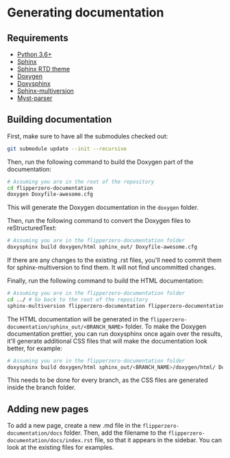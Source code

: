 # Generating documentation

## Requirements

- [Python 3.6+](https://www.python.org/downloads/)
- [Sphinx](https://www.sphinx-doc.org/en/master/usage/installation.html)
- [Sphinx RTD theme](https://sphinx-rtd-theme.readthedocs.io/en/stable/installing.html)
- [Doxygen](https://www.doxygen.nl/download.html)
- [Doxysphinx](https://pypi.org/project/doxysphinx/)
- [Sphinx-multiversion](https://pypi.org/project/sphinx-multiversion/)
- [Myst-parser](https://pypi.org/project/myst-parser/)

## Building documentation

First, make sure to have all the submodules checked out:

```bash
git submodule update --init --recursive
```

Then, run the following command to build the Doxygen part of the documentation:

```bash
# Assuming you are in the root of the repository
cd flipperzero-documentation
doxygen Doxyfile-awesome.cfg
```

This will generate the Doxygen documentation in the `doxygen` folder.

Then, run the following command to convert the Doxygen files to reStructuredText:

```bash
# Assuming you are in the flipperzero-documentation folder
doxysphinx build doxygen/html sphinx_out/ Doxyfile-awesome.cfg
```

If there are any changes to the existing .rst files, you'll need to commit them for sphinx-multiversion to find them. It will not find uncommitted changes.

Finally, run the following command to build the HTML documentation:

```bash
# Assuming you are in the flipperzero-documentation folder
cd ../ # Go back to the root of the repository
sphinx-multiversion flipperzero-documentation flipperzero-documentation/sphinx_out/
```

The HTML documentation will be generated in the `flipperzero-documentation/sphinx_out/<BRANCH_NAME>` folder. To make the Doxygen documentation prettier, you can run doxysphinx once again over the results, it'll generate additional CSS files that will make the documentation look better, for example:

```bash
# Assuming you are in the flipperzero-documentation folder
doxysphinx build doxygen/html sphinx_out/<BRANCH_NAME>/doxygen/html/ Doxyfile-awesome.cfg
```

This needs to be done for every branch, as the CSS files are generated inside the branch folder.

## Adding new pages

To add a new page, create a new .md file in the `flipperzero-documentation/docs` folder. Then, add the filename to the `flipperzero-documentation/docs/index.rst` file, so that it appears in the sidebar. You can look at the existing files for examples.